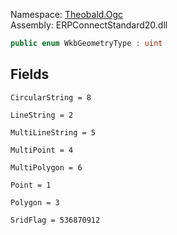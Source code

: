 Namespace: [Theobald.Ogc](../)\
Assembly: ERPConnectStandard20.dll

```csharp
public enum WkbGeometryType : uint

```

## Fields

`CircularString = 8`

`LineString = 2`

`MultiLineString = 5`

`MultiPoint = 4`

`MultiPolygon = 6`

`Point = 1`

`Polygon = 3`

`SridFlag = 536870912`
